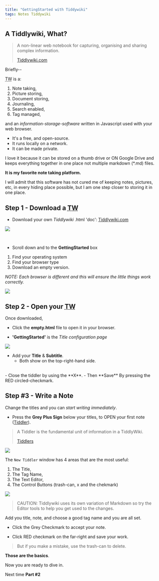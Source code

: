 ```yaml
---
title: "GettingStarted with Tiddywiki"
tags: Notes Tiddywiki
---
```


## A Tiddlywiki, What?

> A non-linear web notebook for capturing, organising and sharing complex information.
>
>[Tiddlywiki.com](https://tiddlywiki.com/)

Briefly--

<abbr title="Tiddlywiki">TW</abbr>  is a:

1. Note taking, 
2. Picture storing,
3. Document storing,
4. Journaling,
5. Search enabled,
6. Tag managed,

and an *information-storage-software* written in Javascript used with your web browser. 

- It's a free, and open-source. 
- It runs locally on a network.
- It can be made private.

I love it because it can be stored on a thumb drive or ON Google Drive and keeps everything together in one place not multiple markdown (*.md) files. 

**It is my favorite note taking platform.**

I will admit that this software has not cured me of keeping notes, pictures, etc, in every hiding place possible, but I am one step closer to storing it in one place.


##  Step 1 - Download a <abbr title="Tiddlywiki">TW</abbr>

- Download your own *Tiddlywiki* .html 'doc': [Tiddlywiki.com](https://tiddlywiki.com/)

![](/assets/img/tw-page.png)

<br>

- Scroll down and to the **GettingStarted** box
1. Find your operating system 
1. Find your browser type 
1. Download an empty version.  

*NOTE: Each browser is different and this will ensure the little things work correctly.*

![](/assets/img/empty.tw.png)

## Step 2 - Open your <abbr title="Tiddlywiki">TW</abbr>

Once downloaded, 

- Click the **empty.html** file to open it in your browser.

- **'GettingStarted'** is the *Title configuration page*


![](/assets/img/GettingStarted-titles.png)

- Add your **Title** & **Subtitle**.
    - Both show on the top-right-hand side.
</br>   
 - Close the tiddler by using the **X**. 
 - Then **Save** By pressing the RED circled-checkmark.

## Step #3 - Write a Note

Change the titles and you can *start writing immediately*.

- Press the **Grey Plus Sign** below your titles, to OPEN your first note ([Tiddler](https://tiddlywiki.com/static/Tiddlers.html)).

>A Tiddler is the fundamental unit of information in a TiddlyWiki.
>
>[Tiddlers](https://tiddlywiki.com/static/Tiddlers.html)

![](/assets/img/first-tiddler-note-page.png)

The `New Tiddler` window has 4 areas that are the most useful:

1. The Title,
1. The Tag Name,
1. The Text Editor,
1. The Control Buttons (trash-can, x and the chekmark)

![](/assets/img/making-tw.png)

>CAUTION: Tiddlywiki uses its own variation of Markdown so try the Editor tools to help you get used to the changes.

Add you title, note, and choose a good tag name and you are all set. 

- Click the Grey Checkmark to accept your note.

- Click RED checkmark on the far-right and save your work.

>But if you make a mistake, use the trash-can to delete.

**Those are the basics**. 

Now you are ready to dive in.

Next time **Part #2**
